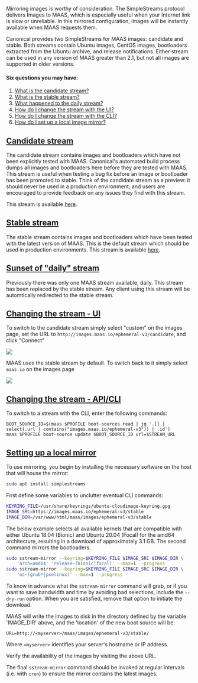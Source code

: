 <!-- deb-2-7-cli
||2.7|2.8|2.9|
|-----:|:-----:|:-----:|:-----:|
|Snap|[CLI](/t/local-image-mirror/2802) ~ [UI](/t/local-image-mirror/2803)|[CLI](/t/local-image-mirror/2804) ~ [UI](/t/local-image-mirror/2805)|[CLI](/t/local-image-mirror/2806) ~ [UI](/t/local-image-mirror/2807)|
|Packages|CLI ~ UI|[CLI](/t/local-image-mirror/2810) ~ [UI](/t/local-image-mirror/2811)|[CLI](/t/local-image-mirror/2812) ~ [UI](/t/local-image-mirror/2813)|
 deb-2-7-cli -->

<!-- deb-2-7-ui
||2.7|2.8|2.9|
|-----:|:-----:|:-----:|:-----:|
|Snap|[CLI](/t/local-image-mirror/2802) ~ [UI](/t/local-image-mirror/2803)|[CLI](/t/local-image-mirror/2804) ~ [UI](/t/local-image-mirror/2805)|[CLI](/t/local-image-mirror/2806) ~ [UI](/t/local-image-mirror/2807)|
|Packages|CLI ~ UI|[CLI](/t/local-image-mirror/2810) ~ [UI](/t/local-image-mirror/2811)|[CLI](/t/local-image-mirror/2812) ~ [UI](/t/local-image-mirror/2813)|
 deb-2-7-ui -->

<!-- deb-2-8-cli
||2.7|2.8|2.9|
|-----:|:-----:|:-----:|:-----:|
|Snap|[CLI](/t/local-image-mirror/2802) ~ [UI](/t/local-image-mirror/2803)|[CLI](/t/local-image-mirror/2804) ~ [UI](/t/local-image-mirror/2805)|[CLI](/t/local-image-mirror/2806) ~ [UI](/t/local-image-mirror/2807)|
|Packages|[CLI](/t/local-image-mirror/2808) ~ [UI](/t/local-image-mirror/2809)|CLI ~ UI |[CLI](/t/local-image-mirror/2812) ~ [UI](/t/local-image-mirror/2813)|
 deb-2-8-cli -->

<!-- deb-2-8-ui
||2.7|2.8|2.9|
|-----:|:-----:|:-----:|:-----:|
|Snap|[CLI](/t/local-image-mirror/2802) ~ [UI](/t/local-image-mirror/2803)|[CLI](/t/local-image-mirror/2804) ~ [UI](/t/local-image-mirror/2805)|[CLI](/t/local-image-mirror/2806) ~ [UI](/t/local-image-mirror/2807)|
|Packages|[CLI](/t/local-image-mirror/2808) ~ [UI](/t/local-image-mirror/2809)|CLI ~ UI|[CLI](/t/local-image-mirror/2812) ~ [UI](/t/local-image-mirror/2813)|
 deb-2-8-ui -->

<!-- deb-2-9-cli
||2.7|2.8|2.9|
|-----:|:-----:|:-----:|:-----:|
|Snap|[CLI](/t/local-image-mirror/2802) ~ [UI](/t/local-image-mirror/2803)|[CLI](/t/local-image-mirror/2804) ~ [UI](/t/local-image-mirror/2805)|[CLI](/t/local-image-mirror/2806) ~ [UI](/t/local-image-mirror/2807)|
|Packages|[CLI](/t/local-image-mirror/2808) ~ [UI](/t/local-image-mirror/2809)|[CLI](/t/local-image-mirror/2810) ~ [UI](/t/local-image-mirror/2811)|CLI ~ UI|
 deb-2-9-cli -->

<!-- deb-2-9-ui
||2.7|2.8|2.9|
|-----:|:-----:|:-----:|:-----:|
|Snap|[CLI](/t/local-image-mirror/2802) ~ [UI](/t/local-image-mirror/2803)|[CLI](/t/local-image-mirror/2804) ~ [UI](/t/local-image-mirror/2805)|[CLI](/t/local-image-mirror/2806) ~ [UI](/t/local-image-mirror/2807)|
|Packages|[CLI](/t/local-image-mirror/2808) ~ [UI](/t/local-image-mirror/2809)|[CLI](/t/local-image-mirror/2810) ~ [UI](/t/local-image-mirror/2811)|CLI ~ UI|
 deb-2-9-ui -->

<!-- snap-2-7-cli
||2.7|2.8|2.9|
|-----:|:-----:|:-----:|:-----:|
|Snap|CLI ~ UI |[CLI](/t/local-image-mirror/2804) ~ [UI](/t/local-image-mirror/2805)|[CLI](/t/local-image-mirror/2806) ~ [UI](/t/local-image-mirror/2807)|
|Packages|[CLI](/t/local-image-mirror/2808) ~ [UI](/t/local-image-mirror/2809)|[CLI](/t/local-image-mirror/2810) ~ [UI](/t/local-image-mirror/2811)|[CLI](/t/local-image-mirror/2812) ~ [UI](/t/local-image-mirror/2813)|
 snap-2-7-cli -->

<!-- snap-2-7-ui
||2.7|2.8|2.9|
|-----:|:-----:|:-----:|:-----:|
|Snap|CLI ~ UI|[CLI](/t/local-image-mirror/2804) ~ [UI](/t/local-image-mirror/2805)|[CLI](/t/local-image-mirror/2806) ~ [UI](/t/local-image-mirror/2807)|
|Packages|[CLI](/t/local-image-mirror/2808) ~ [UI](/t/local-image-mirror/2809)|[CLI](/t/local-image-mirror/2810) ~ [UI](/t/local-image-mirror/2811)|[CLI](/t/local-image-mirror/2812) ~ [UI](/t/local-image-mirror/2813)|
 snap-2-7-ui -->

<!-- snap-2-8-cli
||2.7|2.8|2.9|
|-----:|:-----:|:-----:|:-----:|
|Snap|[CLI](/t/local-image-mirror/2802) ~ [UI](/t/local-image-mirror/2803)|CLI ~ UI |[CLI](/t/local-image-mirror/2806) ~ [UI](/t/local-image-mirror/2807)|
|Packages|[CLI](/t/local-image-mirror/2808) ~ [UI](/t/local-image-mirror/2809)|[CLI](/t/local-image-mirror/2810) ~ [UI](/t/local-image-mirror/2811)|[CLI](/t/local-image-mirror/2812) ~ [UI](/t/local-image-mirror/2813)|
 snap-2-8-cli -->

<!-- snap-2-8-ui
||2.7|2.8|2.9|
|-----:|:-----:|:-----:|:-----:|
|Snap|[CLI](/t/local-image-mirror/2802) ~ [UI](/t/local-image-mirror/2803)|CLI ~ UI |[CLI](/t/local-image-mirror/2806) ~ [UI](/t/local-image-mirror/2807)|
|Packages|[CLI](/t/local-image-mirror/2808) ~ [UI](/t/local-image-mirror/2809)|[CLI](/t/local-image-mirror/2810) ~ [UI](/t/local-image-mirror/2811)|[CLI](/t/local-image-mirror/2812) ~ [UI](/t/local-image-mirror/2813)|
 snap-2-8-ui -->

<!-- snap-2-9-cli
||2.7|2.8|2.9|
|-----:|:-----:|:-----:|:-----:|
|Snap|[CLI](/t/local-image-mirror/2802) ~ [UI](/t/local-image-mirror/2803)|[CLI](/t/local-image-mirror/2804) ~ [UI](/t/local-image-mirror/2805)|CLI ~ UI|
|Packages|[CLI](/t/local-image-mirror/2808) ~ [UI](/t/local-image-mirror/2809)|[CLI](/t/local-image-mirror/2810) ~ [UI](/t/local-image-mirror/2811)|[CLI](/t/local-image-mirror/2812) ~ [UI](/t/local-image-mirror/2813)|
 snap-2-9-cli -->

<!-- snap-2-9-ui
||2.7|2.8|2.9|
|-----:|:-----:|:-----:|:-----:|
|Snap|[CLI](/t/local-image-mirror/2802) ~ [UI](/t/local-image-mirror/2803)|[CLI](/t/local-image-mirror/2804) ~ [UI](/t/local-image-mirror/2805)|CLI ~ UI|
|Packages|[CLI](/t/local-image-mirror/2808) ~ [UI](/t/local-image-mirror/2809)|[CLI](/t/local-image-mirror/2810) ~ [UI](/t/local-image-mirror/2811)|[CLI](/t/local-image-mirror/2812) ~ [UI](/t/local-image-mirror/2813)|
 snap-2-9-ui -->

Mirroring images is worthy of consideration.  The SimpleStreams protocol delivers Images to MAAS, which is especially useful when your Internet link is slow or unreliable. In this mirrored configuration, images will be instantly available when MAAS requests them.

Canonical provides two SimpleStreams for MAAS images: candidate and stable. Both streams contain Ubuntu images, CentOS images, bootloaders extracted from the Ubuntu archive, and release notifications. Either stream can be used in any version of MAAS greater than 2.1, but not all images are supported in older versions.

#### Six questions you may have:

1. [What is the candidate stream?](#heading--candidate-stream)
2. [What is the stable stream?](#heading--stable-stream)
3. [What happened to the daily stream?](#heading--daily-stream)
4. [How do I change the stream with the UI?](#heading--changing-the-stream)
5. [How do I change the stream with the CLI?](#heading--changing-stream-with-cli)
6. [How do I set up a local image mirror?](#heading--set-up-local-mirror)

<a href="#heading--candidate-stream"><h2 id="heading--candidate-stream">Candidate stream</h2></a>

The candidate stream contains images and bootloaders which have not been explicitly tested with MAAS. Canonical's automated build process dumps all images and bootloaders here before they are tested with MAAS. This stream is useful when testing a bug fix before an image or bootloader has been promoted to stable. Think of the candidate stream as a preview: it should never be used in a production environment; and users are encouraged to provide feedback on any issues they find with this stream.

This stream is available [here](http://images.maas.io/ephemeral-v3/candidate).

<a href="#heading--stable-stream"><h2 id="heading--stable-stream">Stable stream</h2></a>

The stable stream contains images and bootloaders which have been tested with the latest version of MAAS. This is the default stream which should be used in production environments.  This stream is available [here](http://images.maas.io/ephemeral-v3/stable).

<a href="#heading--daily-stream"><h2 id="heading--daily-stream">Sunset of "daily" stream</h2></a>

Previously there was only one MAAS stream available, daily. This stream has been replaced by the stable stream. Any client using this stream will be automtically redirected to the stable stream.

<a href="#heading--changing-the-stream"><h2 id="heading--changing-the-stream">Changing the stream - UI</h2></a>

To switch to the candidate stream simply select "custom" on the images page, set the URL to `http://images.maas.io/ephemeral-v3/candidate`, and click "Connect"

<a href="https://discourse.maas.io/uploads/default/original/1X/0588c8d2e5792edad3f53e90e38e9990a6d86d9a.jpeg" target = "_blank"><img src="https://discourse.maas.io/uploads/default/original/1X/0588c8d2e5792edad3f53e90e38e9990a6d86d9a.jpeg"></a>

MAAS uses the stable stream by default. To switch back to it simply select `maas.io` on the images page

<a href="https://discourse.maas.io/uploads/default/original/1X/5e20342f04e30f96ac0e29a5bd3117aa71dacd40.jpeg" target = "_blank"><img src="https://discourse.maas.io/uploads/default/original/1X/5e20342f04e30f96ac0e29a5bd3117aa71dacd40.jpeg"></a>

<a href="#heading--changing-stream-with-cli"><h2 id="heading--changing-stream-with-cli">Changing the stream - API/CLI</h2></a>

To switch to a stream with the CLI, enter the following commands:

```
BOOT_SOURCE_ID=$(maas $PROFILE boot-sources read | jq '.[] | select(.url | contains("images.maas.io/ephemeral-v3")) | .id')
maas $PROFILE boot-source update $BOOT_SOURCE_ID url=$STREAM_URL
```
<a href="#heading--set-up-local-mirror"><h2 id="heading--set-up-local-mirror">Setting up a local mirror</h2></a>

To use mirroring, you begin by installing the necessary software on the host that will house the mirror:

``` bash
sudo apt install simplestreams
```

First define some variables to unclutter eventual CLI commands:

``` bash
KEYRING_FILE=/usr/share/keyrings/ubuntu-cloudimage-keyring.gpg
IMAGE_SRC=https://images.maas.io/ephemeral-v3/stable
IMAGE_DIR=/var/www/html/maas/images/ephemeral-v3/stable
```

The below example selects all available kernels that are compatible with either Ubuntu 18.04 (Bionic) and Ubuntu 20.04 (Focal) for the amd64 architecture, resulting in a download of approximately 3.1 GB. The second command mirrors the bootloaders.

``` bash
sudo sstream-mirror --keyring=$KEYRING_FILE $IMAGE_SRC $IMAGE_DIR \
    'arch=amd64' 'release~(bionic|focal)' --max=1 --progress
sudo sstream-mirror --keyring=$KEYRING_FILE $IMAGE_SRC $IMAGE_DIR \
    'os~(grub*|pxelinux)' --max=1 --progress
```

To know in advance what the `sstream-mirror` command will grab, or if you want to save bandwidth and time by avoiding bad selections, include the `--dry-run` option. When you are satisfied, remove that option to initiate the download.

MAAS will write the images to disk in the directory defined by the variable 'IMAGE_DIR' above, and the 'location' of the new boot source will be:

`URL=http://<myserver>/maas/images/ephemeral-v3/stable/`

Where `<myserver>` identifies your server's hostname or IP address.

Verify the availability of the images by visiting the above URL.

The final `sstream-mirror` command should be invoked at regular intervals (i.e. with `cron`) to ensure the mirror contains the latest images.
